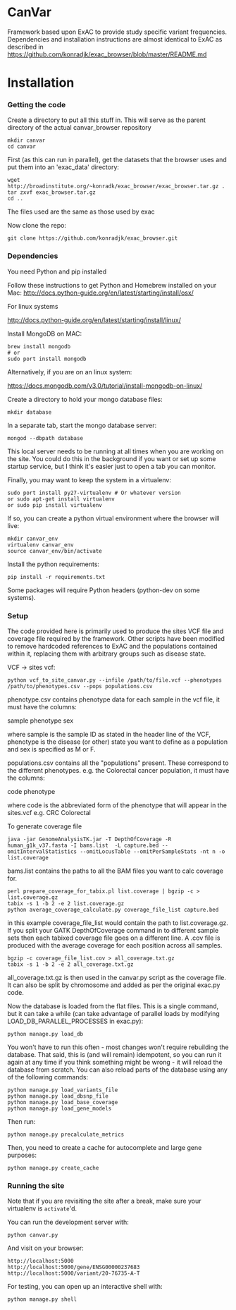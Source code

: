 # CanVar
Framework based upon ExAC to provide study specific variant frequencies. Dependencies and installation instructions are almost identical to ExAC as described in https://github.com/konradjk/exac_browser/blob/master/README.md

Installation
=======

### Getting the code

Create a directory to put all this stuff in. This will serve as the parent directory of the actual canvar_browser repository 

    mkdir canvar
    cd canvar

First (as this can run in parallel), get the datasets that the browser uses and put them into an 'exac_data' directory:

    wget http://broadinstitute.org/~konradk/exac_browser/exac_browser.tar.gz .
    tar zxvf exac_browser.tar.gz
    cd ..

The files used are the same as those used by exac
    
Now clone the repo: 

    git clone https://github.com/konradjk/exac_browser.git

### Dependencies

You need Python and pip installed

Follow these instructions to get Python and Homebrew installed on your Mac:
http://docs.python-guide.org/en/latest/starting/install/osx/

For linux systems 

http://docs.python-guide.org/en/latest/starting/install/linux/


Install MongoDB on MAC:

    brew install mongodb
    # or
    sudo port install mongodb

Alternatively, if you are on an linux system:

https://docs.mongodb.com/v3.0/tutorial/install-mongodb-on-linux/

Create a directory to hold your mongo database files: 

    mkdir database

In a separate tab, start the mongo database server:

    mongod --dbpath database

This local server needs to be running at all times when you are working on the site.
You could do this in the background if you want or set up some startup service,
but I think it's easier just to open a tab you can monitor.

Finally, you may want to keep the system in a virtualenv:

    sudo port install py27-virtualenv # Or whatever version
    or sudo apt-get install virtualenv
    or sudo pip install virtualenv

If so, you can create a python virtual environment where the browser will live:

    mkdir canvar_env
    virtualenv canvar_env
    source canvar_env/bin/activate

Install the python requirements:

    pip install -r requirements.txt

Some packages will require Python headers (python-dev on some systems).

### Setup

The code provided here is primarily used to produce the sites VCF file and coverage file required by the framework. Other scripts have been modified to remove hardcoded references to ExAC and the populations contained within it, replacing them with arbitrary groups such as disease state. 

VCF -> sites vcf:

    python vcf_to_site_canvar.py --infile /path/to/file.vcf --phenotypes /path/to/phenotypes.csv --pops populations.csv

phenotype.csv contains phenotype data for each sample in the vcf file, it must have the columns:

sample phenotype sex

where sample is the sample ID as stated in the header line of the VCF, phenotype is the disease (or other) state you want to define as a population and sex is specified as M or F. 

populations.csv contains all the "populations" present. These correspond to the different phenotypes. e.g. the Colorectal cancer population, it must have the columns:

code phenotype

where code is the abbreviated form of the phenotype that will appear in the sites.vcf e.g. CRC Colorectal

To generate coverage file

    java -jar GenomeAnalysisTK.jar -T DepthOfCoverage -R human_g1k_v37.fasta -I bams.list  -L capture.bed --omitIntervalStatistics --omitLocusTable --omitPerSampleStats -nt n -o list.coverage

bams.list contains the paths to all the BAM files you want to calc coverage for. 

    perl prepare_coverage_for_tabix.pl list.coverage | bgzip -c > list.coverage.gz
    tabix -s 1 -b 2 -e 2 list.coverage.gz
    python average_coverage_calculate.py coverage_file_list capture.bed

in this example coverage_file_list would contain the path to list.coverage.gz. If you split your GATK DepthOfCoverage command in to different sample sets then each tabixed coverage file goes on a different line. A .cov file is produced with the average coverage for each position across all samples.

    bgzip -c coverage_file_list.cov > all_coverage.txt.gz
    tabix -s 1 -b 2 -e 2 all_coverage.txt.gz

all_coverage.txt.gz is then used in the canvar.py script as the coverage file. It can also be split by chromosome and added as per the original exac.py code.

Now the database is loaded from the flat files.
This is a single command, but it can take a while (can take advantage of parallel loads by modifying LOAD\_DB\_PARALLEL\_PROCESSES in exac.py):

    python manage.py load_db

You won't have to run this often - most changes won't require rebuilding the database.
That said, this is (and will remain) idempotent,
so you can run it again at any time if you think something might be wrong - it will reload the database from scratch.
You can also reload parts of the database using any of the following commands:

    python manage.py load_variants_file
    python manage.py load_dbsnp_file
    python manage.py load_base_coverage
    python manage.py load_gene_models

Then run:

    python manage.py precalculate_metrics

Then, you need to create a cache for autocomplete and large gene purposes:

    python manage.py create_cache

### Running the site

Note that if you are revisiting the site after a break, make sure your virtualenv is `activate`'d.

You can run the development server with:

    python canvar.py

And visit on your browser:

    http://localhost:5000
    http://localhost:5000/gene/ENSG00000237683
    http://localhost:5000/variant/20-76735-A-T


For testing, you can open up an interactive shell with:

    python manage.py shell



